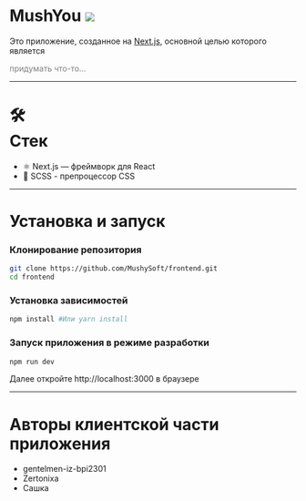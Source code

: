 <h1> MushYou <img src = "[https://giphy.com/gifs/10e9iXNVDXy5MWbIXu](https://media4.giphy.com/media/v1.Y2lkPTc5MGI3NjExeDh1MTBtM3JtNmZiZzZyejNoMDVodDJtdHZsdnZxNG05ZjJpY3FhNSZlcD12MV9pbnRlcm5hbF9naWZfYnlfaWQmY3Q9Zw/10e9iXNVDXy5MWbIXu/giphy.gif)"><img/></h1>

Это приложение, созданное на [Next.js](https://nextjs.org/), основной целью которого является <p style = "color: gray;">придумать что-то...</p>
<hr/>

<h1>🛠 <br>Стек</br> </h1>

<ul>
  <li>⚛ Next.js — фреймворк для React</li>
  <li>🎨 SCSS - препроцессор CSS</li>
</ul>

<hr/>

<h1> Установка и запуск </h1>

<h3> Клонирование репозитория </h3>

```bash
git clone https://github.com/MushySoft/frontend.git
cd frontend
```
<h3> Установка зависимостей </h3>

```bash
npm install #Или yarn install
```

<h3> Запуск приложения в режиме разработки </h3>

```bash
npm run dev
```

Далее откройте <href src="http://localhost:3000 ">http://localhost:3000 </href> в браузере

<hr/>

<h1> Авторы клиентской части приложения </h1>
<ul>
  <li><href src = "https://github.com/gentelmen-iz-bpi2301">gentelmen-iz-bpi2301</href></li>
  <li><href src = "https://github.com/Zertonixa">Zertonixa</href></li>
  <li>Сашка</li>
</ul>
